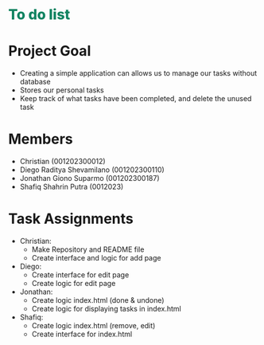 # <div style="color:#128462;font-weight:800">To do list</div>

# Project Goal

- Creating a simple application can allows us to manage our tasks without database
- Stores our personal tasks
- Keep track of what tasks have been completed, and delete the unused task

# Members

- Christian (001202300012)
- Diego Raditya Shevamilano (001202300110)
- Jonathan Giono Suparmo (001202300187)
- Shafiq Shahrin Putra (0012023)

# Task Assignments

- Christian:
  - Make Repository and README file
  - Create interface and logic for add page
- Diego:
  - Create interface for edit page
  - Create logic for edit page
- Jonathan:
  - Create logic index.html (done & undone)
  - Create logic for displaying tasks in index.html
- Shafiq:
  - Create logic index.html (remove, edit)
  - Create interface for index.html
